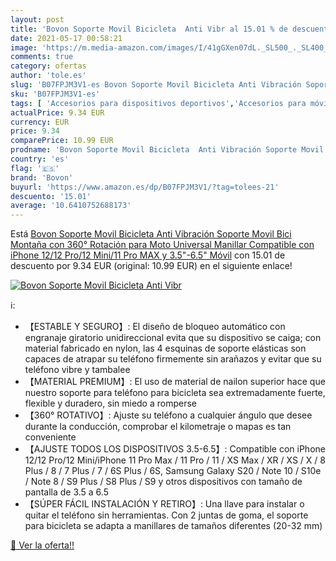 ```yaml
---
layout: post
title: 'Bovon Soporte Movil Bicicleta  Anti Vibr al 15.01 % de descuento'
date: 2021-05-17 00:58:21
image: 'https://m.media-amazon.com/images/I/41gGXen07dL._SL500_._SL400_.jpg'
comments: true
category: ofertas
author: 'tole.es'
slug: 'B07FPJM3V1-es Bovon Soporte Movil Bicicleta Anti Vibración Soporte Movil...'
sku: 'B07FPJM3V1-es'
tags: [ 'Accesorios para dispositivos deportivos','Accesorios para móviles','Comunicación móvil y accesorios','Deportes y aire libre','Electrónica','Electrónica y dispositivos para el deporte','Monturas para dispositivos deportivos','Soportes para móviles','bicicleta','bovon', ]
actualPrice: 9.34 EUR
currency: EUR
price: 9.34
comparePrice: 10.99 EUR
prodname: 'Bovon Soporte Movil Bicicleta  Anti Vibración Soporte Movil Bici Montaña con 360° Rotación para Moto  Universal Manillar Compatible con iPhone 12/12 Pro/12 Mini/11 Pro MAX y 3.5"-6.5" Móvil'
country: 'es'
flag: '🇪🇸'
brand: 'Bovon'
buyurl: 'https://www.amazon.es/dp/B07FPJM3V1/?tag=tolees-21'
descuento: '15.01'
average: '10.6410752688173'
---
```


Está [Bovon Soporte Movil Bicicleta  Anti Vibración Soporte Movil Bici Montaña con 360° Rotación para Moto  Universal Manillar Compatible con iPhone 12/12 Pro/12 Mini/11 Pro MAX y 3.5"-6.5" Móvil](https://www.amazon.es/dp/B07FPJM3V1/?tag=tolees-21) con 15.01 de descuento por 9.34 EUR (original: 10.99 EUR) en el siguiente enlace!

[![Bovon Soporte Movil Bicicleta  Anti Vibr](https://m.media-amazon.com/images/I/41gGXen07dL._SL500_._SL400_.jpg)](https://www.amazon.es/dp/B07FPJM3V1/?tag=tolees-21)

ℹ️:

- 【ESTABLE Y SEGURO】: El diseño de bloqueo automático con engranaje giratorio unidireccional evita que su dispositivo se caiga; con material fabricado en nylon, las 4 esquinas de soporte elásticas son capaces de atrapar su teléfono firmemente sin arañazos y evitar que su teléfono vibre y tambalee
- 【MATERIAL PREMIUM】: El uso de material de nailon superior hace que nuestro soporte para teléfono para bicicleta sea extremadamente fuerte, flexible y duradero, sin miedo a romperse
- 【360° ROTATIVO】: Ajuste su teléfono a cualquier ángulo que desee durante la conducción, comprobar el kilometraje o mapas es tan conveniente
- 【AJUSTE TODOS LOS DISPOSITIVOS 3.5-6.5】: Compatible con iPhone 12/12 Pro/12 Mini/iPhone 11 Pro Max / 11 Pro / 11 / XS Max / XR / XS / X / 8 Plus / 8 / 7 Plus / 7 / 6S Plus / 6S, Samsung Galaxy S20 / Note 10 / S10e / Note 8 / S9 Plus / S8 Plus / S9 y otros dispositivos con tamaño de pantalla de 3.5  a 6.5 
- 【SÚPER FÁCIL INSTALACIÓN Y RETIRO】: Una llave para instalar o quitar el teléfono sin herramientas. Con 2 juntas de goma, el soporte para bicicleta se adapta a manillares de tamaños diferentes (20-32 mm)

[🛒 Ver la oferta!!](https://www.amazon.es/dp/B07FPJM3V1/?tag=tolees-21)
